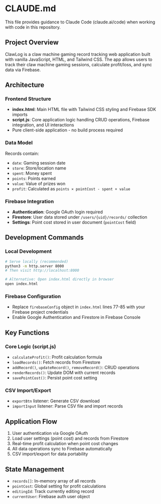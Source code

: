 # CLAUDE.md

This file provides guidance to Claude Code (claude.ai/code) when working with code in this repository.

## Project Overview

ClawLog is a claw machine gaming record tracking web application built with vanilla JavaScript, HTML, and Tailwind CSS. The app allows users to track their claw machine gaming sessions, calculate profit/loss, and sync data via Firebase.

## Architecture

### Frontend Structure
- **index.html**: Main HTML file with Tailwind CSS styling and Firebase SDK imports
- **script.js**: Core application logic handling CRUD operations, Firebase integration, and UI interactions
- Pure client-side application - no build process required

### Data Model
Records contain:
- `date`: Gaming session date
- `store`: Store/location name  
- `spent`: Money spent
- `points`: Points earned
- `value`: Value of prizes won
- `profit`: Calculated as `points × pointCost - spent + value`

### Firebase Integration
- **Authentication**: Google OAuth login required
- **Firestore**: User data stored under `/users/{uid}/records/` collection
- **Settings**: Point cost stored in user document (`pointCost` field)

## Development Commands

### Local Development
```bash
# Serve locally (recommended)
python3 -m http.server 8000
# Then visit http://localhost:8000

# Alternative: Open index.html directly in browser
open index.html
```

### Firebase Configuration
- Replace `firebaseConfig` object in `index.html` lines 77-85 with your Firebase project credentials
- Enable Google Authentication and Firestore in Firebase Console

## Key Functions

### Core Logic (script.js)
- `calculateProfit()`: Profit calculation formula
- `loadRecords()`: Fetch records from Firestore
- `addRecord()`, `updateRecord()`, `removeRecord()`: CRUD operations
- `renderRecords()`: Update DOM with current records
- `savePointCost()`: Persist point cost setting

### CSV Import/Export
- `exportBtn` listener: Generate CSV download
- `importInput` listener: Parse CSV file and import records

## Application Flow

1. User authentication via Google OAuth
2. Load user settings (point cost) and records from Firestore
3. Real-time profit calculation when point cost changes
4. All data operations sync to Firebase automatically
5. CSV import/export for data portability

## State Management

- `records[]`: In-memory array of all records
- `pointCost`: Global setting for profit calculations
- `editingId`: Track currently editing record
- `currentUser`: Firebase auth user object